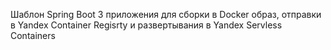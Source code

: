 Шаблон Spring Boot 3 приложения для сборки в Docker образ, отправки в Yandex Container Regisrty
и развертывания в Yandex Servless Containers